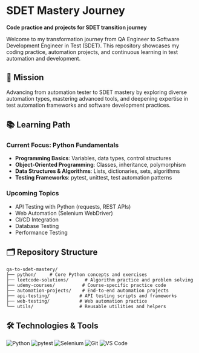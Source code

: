 # SDET Mastery Journey

**Code practice and projects for SDET transition journey**

Welcome to my transformation journey from QA Engineer to Software Development Engineer in Test (SDET). This repository showcases my coding practice, automation projects, and continuous learning in test automation and development.

## 🎯 Mission

Advancing from automation tester to SDET mastery by exploring diverse automation types, mastering advanced tools, and deepening expertise in test automation frameworks and software development practices.

## 📚 Learning Path

### Current Focus: Python Fundamentals
- **Programming Basics**: Variables, data types, control structures
- **Object-Oriented Programming**: Classes, inheritance, polymorphism
- **Data Structures & Algorithms**: Lists, dictionaries, sets, algorithms
- **Testing Frameworks**: pytest, unittest, test automation patterns

### Upcoming Topics
- API Testing with Python (requests, REST APIs)
- Web Automation (Selenium WebDriver)
- CI/CD Integration
- Database Testing
- Performance Testing

## 🗂️ Repository Structure

```
qa-to-sdet-mastery/
├── python/     # Core Python concepts and exercises
├── leetcode-solutions/      # Algorithm practice and problem solving
├── udemy-courses/          # Course-specific practice code
├── automation-projects/    # End-to-end automation projects
├── api-testing/           # API testing scripts and frameworks
├── web-testing/           # Web automation practice
└── utils/                 # Reusable utilities and helpers
```

## 🛠️ Technologies & Tools

![Python](https://img.shields.io/badge/Python-3776AB?style=flat&logo=python&logoColor=white)
![pytest](https://img.shields.io/badge/pytest-0A9EDC?style=flat&logo=pytest&logoColor=white)
![Selenium](https://img.shields.io/badge/Selenium-43B02A?style=flat&logo=selenium&logoColor=white)
![Git](https://img.shields.io/badge/Git-F05032?style=flat&logo=git&logoColor=white)
![VS Code](https://img.shields.io/badge/VS_Code-007ACC?style=flat&logo=visual-studio-code&logoColor=white)

